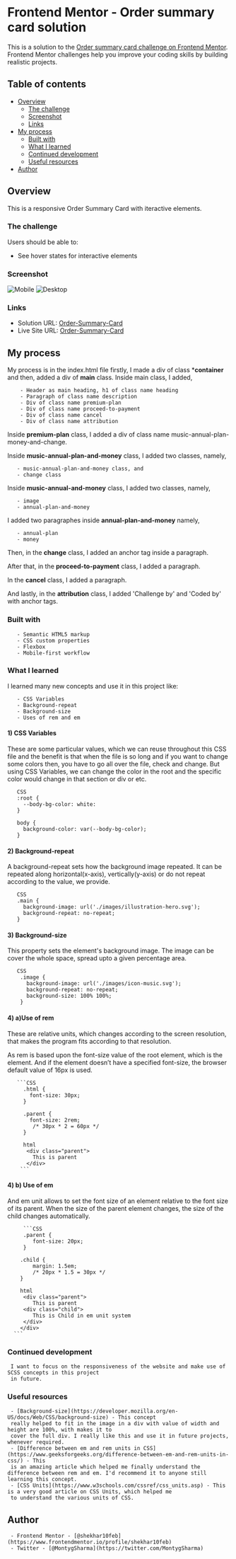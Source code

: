 # Frontend Mentor - Order summary card solution

This is a solution to the [Order summary card challenge on Frontend Mentor](https://www.frontendmentor.io/challenges/order-summary-component-QlPmajDUj). 
Frontend Mentor challenges help you improve your coding skills by building realistic projects. 

## Table of contents

- [Overview](#overview)
  - [The challenge](#the-challenge)
  - [Screenshot](#screenshot)
  - [Links](#links)
- [My process](#my-process)
  - [Built with](#built-with)
  - [What I learned](#what-i-learned)
  - [Continued development](#continued-development)
  - [Useful resources](#useful-resources)
- [Author](#author)


## Overview
This is a responsive Order Summary Card with iteractive elements.
### The challenge

Users should be able to:

- See hover states for interactive elements

### Screenshot

![Mobile](./Screenshot/mobile-resolution_375px.jpg)
![Desktop](./Screenshot/Desktop-resolution_1440px.jpg)


### Links

- Solution URL: [Order-Summary-Card](https://github.com/shekhar10feb/Order-Summary-Card)
- Live Site URL: [Order-Summary-Card](https://shekhar10feb.github.io/Order-Summary-Card/)

## My process

My process is in the index.html file firstly, I made a div of class ***container** and then, 
added a div of **main** class. Inside main class, I added,
        
        - Header as main heading, h1 of class name heading
        - Paragraph of class name description 
        - Div of class name premium-plan
        - Div of class name proceed-to-payment
        - Div of class name cancel
        - Div of class name attribution 

Inside **premium-plan** class, I added a div of class name music-annual-plan-money-and-change.

Inside **music-annual-plan-and-money** class, I added two classes, namely,
       
       - music-annual-plan-and-money class, and
       - change class

Inside **music-annual-and-money** class, I added two classes, namely,

       - image
       - annual-plan-and-money

I added two paragraphes inside **annual-plan-and-money** namely,
       
       - annual-plan
       - money 

Then, in the **change** class, I added an anchor tag inside a paragraph.

After that, in the **proceed-to-payment** class, I added a paragraph.

In the **cancel** class, I added a paragraph.

And lastly, in the **attribution** class, I added 'Challenge by' and 'Coded by' with anchor tags. 

### Built with

       - Semantic HTML5 markup
       - CSS custom properties
       - Flexbox
       - Mobile-first workflow


### What I learned

I learned many new concepts and use it in this project like: 

       - CSS Variables
       - Background-repeat 
       - Background-size
       - Uses of rem and em

   #### 1) CSS Variables 

   These are some particular values, which we can reuse throughout this CSS file and the 
   benefit is that when the file is so long and if you want to change some colors then, you have to go 
   all over the file, check and change. But using CSS Variables, we can change the color in the root 
   and the specific color would change in that section or div or etc.
  
       CSS
       :root {
         --body-bg-color: white:
       }

       body {
         background-color: var(--body-bg-color);
       }
   
 #### 2) Background-repeat 

   A background-repeat sets how the background image repeated. It can be repeated 
   along horizontal(x-axis), vertically(y-axis) or do not repeat according to the value, we provide.
   
       CSS
       .main {
         background-image: url('./images/illustration-hero.svg');
         background-repeat: no-repeat;
       }
   
 #### 3) Background-size

   This property sets the element's background image. The image can be cover the whole space, spread 
   upto a given percentage area.

       CSS
        .image {
          background-image: url('./images/icon-music.svg');
          background-repeat: no-repeat;
          background-size: 100% 100%;
        }
    
 #### 4) a)Use of rem 

  These are relative units, which changes according to the screen resolution, that makes the program 
  fits according to that resolution. 
     
  As rem is based upon the font-size value of the root element, which is the <html> element. And if 
  the <html> element doesn’t have a specified font-size, the browser default value of 16px is used.

       ```CSS
         .html {
           font-size: 30px;
         }
    
         .parent {
           font-size: 2rem;
            /* 30px * 2 = 60px */
         }

         html
          <div class="parent">
            This is parent
          </div>
        ```
 #### 4) b) Use of em 
  
 And em unit allows to set the font size of an element relative to the font size of its parent. 
 When the size of the parent element changes, the size of the child changes automatically.

         ```CSS
         .parent {
            font-size: 20px;
         }
  
        .child {
            margin: 1.5em;
            /* 20px * 1.5 = 30px */
        }
    
        html
         <div class="parent">
            This is parent
         <div class="child">
            This is Child in em unit system
         </div>
        </div>
      ```

### Continued development

     I want to focus on the responsiveness of the website and make use of SCSS concepts in this project 
     in future.


### Useful resources

     - [Background-size](https://developer.mozilla.org/en-US/docs/Web/CSS/background-size) - This concept 
     really helped to fit in the image in a div with value of width and height are 100%, with makes it to 
     cover the full div. I really like this and use it in future projects, whenever required. 
     - [Difference between em and rem units in CSS](https://www.geeksforgeeks.org/difference-between-em-and-rem-units-in-css/) - This 
     is an amazing article which helped me finally understand the difference between rem and em. I'd recommend it to anyone still learning this concept.
     - [CSS Units](https://www.w3schools.com/cssref/css_units.asp) - This is a very good article on CSS Units, which helped me 
     to understand the various units of CSS.
 

## Author

     - Frontend Mentor - [@shekhar10feb](https://www.frontendmentor.io/profile/shekhar10feb)
     - Twitter - [@MontygSharma](https://twitter.com/MontygSharma)


